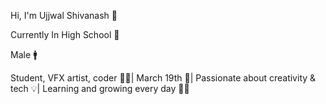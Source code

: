 Hi, I'm Ujjwal Shivanash 🤘


Currently In High School 🏫


Male 🚹

Student, VFX artist, coder 👨‍💻| March 19th 🎂| Passionate about creativity & tech 💡| Learning and growing every day 🌱✨
